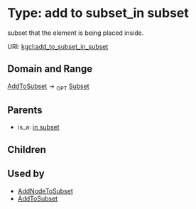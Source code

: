 
# Type: add to subset_in subset


subset that the element is being placed inside.

URI: [kgcl:add_to_subset_in_subset](http://w3id.org/kgcladd_to_subset_in_subset)


## Domain and Range

[AddToSubset](AddToSubset.md) ->  <sub>OPT</sub> [Subset](Subset.md)

## Parents

 *  is_a: [in subset](in_subset.md)

## Children


## Used by

 * [AddNodeToSubset](AddNodeToSubset.md)
 * [AddToSubset](AddToSubset.md)
